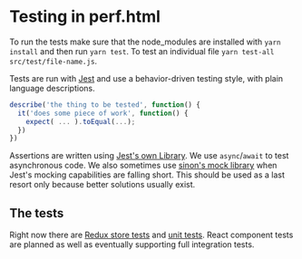 # Testing in perf.html

To run the tests make sure that the node_modules are installed with `yarn install` and then run `yarn test`. To test an individual file `yarn test-all src/test/file-name.js`.

Tests are run with [Jest](https://facebook.github.io/jest/) and use a behavior-driven testing style, with plain language descriptions.

```javascript
describe('the thing to be tested', function() {
  it('does some piece of work', function() {
    expect( ... ).toEqual(...);
  })
})
```

Assertions are written using [Jest's own Library](https://facebook.github.io/jest/docs/using-matchers.html#content).
We use `async`/`await` to test asynchronous code. We also sometimes use [sinon's mock library](http://sinonjs.org/)
when Jest's mocking capabilities are falling short. This should be used as a last resort only because better solutions usually exist.

## The tests

Right now there are [Redux store tests](./store) and [unit tests](./unit). React component tests are planned as well as eventually supporting full integration tests.
